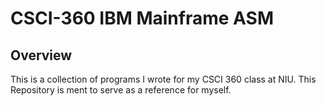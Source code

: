 # CSCI-360 IBM Mainframe ASM
## Overview
This is a collection of programs I wrote for my CSCI 360 class at NIU. This Repository is ment to serve as a reference for myself.
